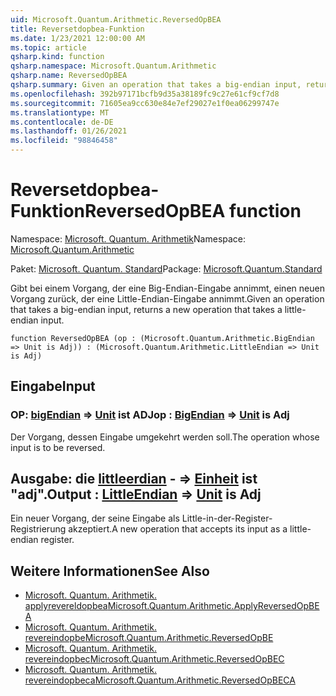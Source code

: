 ```yaml
---
uid: Microsoft.Quantum.Arithmetic.ReversedOpBEA
title: Reversetdopbea-Funktion
ms.date: 1/23/2021 12:00:00 AM
ms.topic: article
qsharp.kind: function
qsharp.namespace: Microsoft.Quantum.Arithmetic
qsharp.name: ReversedOpBEA
qsharp.summary: Given an operation that takes a big-endian input, returns a new operation that takes a little-endian input.
ms.openlocfilehash: 392b97171bcfb9d35a38189fc9c27e61cf9cf7d8
ms.sourcegitcommit: 71605ea9cc630e84e7ef29027e1f0ea06299747e
ms.translationtype: MT
ms.contentlocale: de-DE
ms.lasthandoff: 01/26/2021
ms.locfileid: "98846458"
---
```

# <a name="reversedopbea-function"></a><span data-ttu-id="0030c-102">Reversetdopbea-Funktion</span><span class="sxs-lookup"><span data-stu-id="0030c-102">ReversedOpBEA function</span></span>

<span data-ttu-id="0030c-103">Namespace: [Microsoft. Quantum. Arithmetik](xref:Microsoft.Quantum.Arithmetic)</span><span class="sxs-lookup"><span data-stu-id="0030c-103">Namespace: [Microsoft.Quantum.Arithmetic](xref:Microsoft.Quantum.Arithmetic)</span></span>

<span data-ttu-id="0030c-104">Paket: [Microsoft. Quantum. Standard](https://nuget.org/packages/Microsoft.Quantum.Standard)</span><span class="sxs-lookup"><span data-stu-id="0030c-104">Package: [Microsoft.Quantum.Standard](https://nuget.org/packages/Microsoft.Quantum.Standard)</span></span>


<span data-ttu-id="0030c-105">Gibt bei einem Vorgang, der eine Big-Endian-Eingabe annimmt, einen neuen Vorgang zurück, der eine Little-Endian-Eingabe annimmt.</span><span class="sxs-lookup"><span data-stu-id="0030c-105">Given an operation that takes a big-endian input, returns a new operation that takes a little-endian input.</span></span>

```qsharp
function ReversedOpBEA (op : (Microsoft.Quantum.Arithmetic.BigEndian => Unit is Adj)) : (Microsoft.Quantum.Arithmetic.LittleEndian => Unit is Adj)
```


## <a name="input"></a><span data-ttu-id="0030c-106">Eingabe</span><span class="sxs-lookup"><span data-stu-id="0030c-106">Input</span></span>

### <a name="op--bigendian--unit--is-adj"></a><span data-ttu-id="0030c-107">OP: [bigEndian](xref:Microsoft.Quantum.Arithmetic.BigEndian) => [Unit](xref:microsoft.quantum.lang-ref.unit)  ist ADJ</span><span class="sxs-lookup"><span data-stu-id="0030c-107">op : [BigEndian](xref:Microsoft.Quantum.Arithmetic.BigEndian) => [Unit](xref:microsoft.quantum.lang-ref.unit)  is Adj</span></span>

<span data-ttu-id="0030c-108">Der Vorgang, dessen Eingabe umgekehrt werden soll.</span><span class="sxs-lookup"><span data-stu-id="0030c-108">The operation whose input is to be reversed.</span></span>



## <a name="output--littleendian--unit--is-adj"></a><span data-ttu-id="0030c-109">Ausgabe: die [littleerdian](xref:Microsoft.Quantum.Arithmetic.LittleEndian) - => [Einheit](xref:microsoft.quantum.lang-ref.unit)  ist "adj".</span><span class="sxs-lookup"><span data-stu-id="0030c-109">Output : [LittleEndian](xref:Microsoft.Quantum.Arithmetic.LittleEndian) => [Unit](xref:microsoft.quantum.lang-ref.unit)  is Adj</span></span>

<span data-ttu-id="0030c-110">Ein neuer Vorgang, der seine Eingabe als Little-in-der-Register-Registrierung akzeptiert.</span><span class="sxs-lookup"><span data-stu-id="0030c-110">A new operation that accepts its input as a little-endian register.</span></span>

## <a name="see-also"></a><span data-ttu-id="0030c-111">Weitere Informationen</span><span class="sxs-lookup"><span data-stu-id="0030c-111">See Also</span></span>

- [<span data-ttu-id="0030c-112">Microsoft. Quantum. Arithmetik. applyrevereldopbea</span><span class="sxs-lookup"><span data-stu-id="0030c-112">Microsoft.Quantum.Arithmetic.ApplyReversedOpBEA</span></span>](xref:Microsoft.Quantum.Arithmetic.ApplyReversedOpBEA)
- [<span data-ttu-id="0030c-113">Microsoft. Quantum. Arithmetik. revereindopbe</span><span class="sxs-lookup"><span data-stu-id="0030c-113">Microsoft.Quantum.Arithmetic.ReversedOpBE</span></span>](xref:Microsoft.Quantum.Arithmetic.ReversedOpBE)
- [<span data-ttu-id="0030c-114">Microsoft. Quantum. Arithmetik. revereindopbec</span><span class="sxs-lookup"><span data-stu-id="0030c-114">Microsoft.Quantum.Arithmetic.ReversedOpBEC</span></span>](xref:Microsoft.Quantum.Arithmetic.ReversedOpBEC)
- [<span data-ttu-id="0030c-115">Microsoft. Quantum. Arithmetik. revereindopbeca</span><span class="sxs-lookup"><span data-stu-id="0030c-115">Microsoft.Quantum.Arithmetic.ReversedOpBECA</span></span>](xref:Microsoft.Quantum.Arithmetic.ReversedOpBECA)